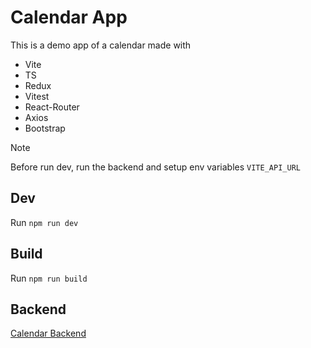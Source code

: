 # Calendar App

This is a demo app of a calendar made with
 - Vite
 - TS
 - Redux
 - Vitest
 - React-Router
 - Axios
 - Bootstrap

> [!NOTE]
> Before run dev, run the backend and setup env variables `VITE_API_URL`

## Dev

Run `npm run dev`

## Build

Run `npm run build`

## Backend

[Calendar Backend](https://github.com/imart302/10-calendar-be)